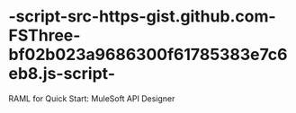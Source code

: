 # -script-src-https-gist.github.com-FSThree-bf02b023a9686300f61785383e7c6eb8.js-script-
RAML for Quick Start: MuleSoft API Designer
